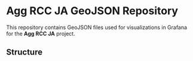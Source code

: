 # Agg RCC JA GeoJSON Repository

This repository contains GeoJSON files used for visualizations in Grafana for the **Agg RCC JA** project.

## Structure
